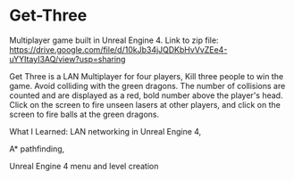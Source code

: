 # Get-Three
Multiplayer game built in Unreal Engine 4.
Link to zip file: https://drive.google.com/file/d/10kJb34jJQDKbHvVvZEe4-uYYItayI3AQ/view?usp=sharing

Get Three is a LAN Multiplayer for four players, Kill three people to win the game. Avoid colliding with the green dragons. The number of collisions are counted and are displayed as a red, bold number above the player's head. Click on the screen to fire unseen lasers at other players, and click on the screen to fire balls at the green dragons.

What I Learned: LAN networking in Unreal Engine 4, 

A* pathfinding, 

Unreal Engine 4 menu and level creation 
